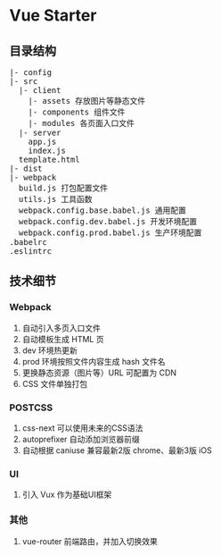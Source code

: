 # Vue Starter

## 目录结构

<pre>
|- config
|- src
  |- client
    |- assets 存放图片等静态文件
    |- components 组件文件
    |- modules 各页面入口文件
  |- server
    app.js
    index.js
  template.html
|- dist
|- webpack
  build.js 打包配置文件
  utils.js 工具函数
  webpack.config.base.babel.js 通用配置
  webpack.config.dev.babel.js 开发环境配置
  webpack.config.prod.babel.js 生产环境配置
.babelrc
.eslintrc
</pre>

## 技术细节

### Webpack

1. 自动引入多页入口文件
2. 自动模板生成 HTML 页
3. dev 环境热更新
4. prod 环境按照文件内容生成 hash 文件名
5. 更换静态资源（图片等）URL 可配置为 CDN
6. CSS 文件单独打包

### POSTCSS

1. css-next 可以使用未来的CSS语法
2. autoprefixer 自动添加浏览器前缀
3. 自动根据 caniuse 兼容最新2版 chrome、最新3版 iOS

### UI

1. 引入 Vux 作为基础UI框架

### 其他

1. vue-router 前端路由，并加入切换效果
